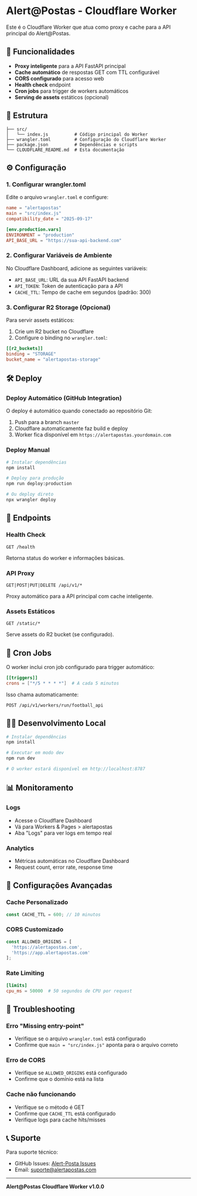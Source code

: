 # Alert@Postas - Cloudflare Worker

Este é o Cloudflare Worker que atua como proxy e cache para a API principal do Alert@Postas.

## 🚀 Funcionalidades

- **Proxy inteligente** para a API FastAPI principal
- **Cache automático** de respostas GET com TTL configurável
- **CORS configurado** para acesso web
- **Health check** endpoint
- **Cron jobs** para trigger de workers automáticos
- **Serving de assets** estáticos (opcional)

## 📁 Estrutura

```
├── src/
│   └── index.js          # Código principal do Worker
├── wrangler.toml         # Configuração do Cloudflare Worker
├── package.json          # Dependências e scripts
└── CLOUDFLARE_README.md  # Esta documentação
```

## ⚙️ Configuração

### 1. Configurar wrangler.toml

Edite o arquivo `wrangler.toml` e configure:

```toml
name = "alertapostas"
main = "src/index.js"
compatibility_date = "2025-09-17"

[env.production.vars]
ENVIRONMENT = "production"
API_BASE_URL = "https://sua-api-backend.com"
```

### 2. Configurar Variáveis de Ambiente

No Cloudflare Dashboard, adicione as seguintes variáveis:

- `API_BASE_URL`: URL da sua API FastAPI backend
- `API_TOKEN`: Token de autenticação para a API
- `CACHE_TTL`: Tempo de cache em segundos (padrão: 300)

### 3. Configurar R2 Storage (Opcional)

Para servir assets estáticos:

1. Crie um R2 bucket no Cloudflare
2. Configure o binding no `wrangler.toml`:

```toml
[[r2_buckets]]
binding = "STORAGE"
bucket_name = "alertapostas-storage"
```

## 🛠️ Deploy

### Deploy Automático (GitHub Integration)

O deploy é automático quando conectado ao repositório Git:

1. Push para a branch `master`
2. Cloudflare automaticamente faz build e deploy
3. Worker fica disponível em `https://alertapostas.yourdomain.com`

### Deploy Manual

```bash
# Instalar dependências
npm install

# Deploy para produção
npm run deploy:production

# Ou deploy direto
npx wrangler deploy
```

## 📡 Endpoints

### Health Check
```
GET /health
```
Retorna status do worker e informações básicas.

### API Proxy
```
GET|POST|PUT|DELETE /api/v1/*
```
Proxy automático para a API principal com cache inteligente.

### Assets Estáticos
```
GET /static/*
```
Serve assets do R2 bucket (se configurado).

## 🔄 Cron Jobs

O worker inclui cron job configurado para trigger automático:

```toml
[[triggers]]
crons = ["*/5 * * * *"]  # A cada 5 minutos
```

Isso chama automaticamente:
```
POST /api/v1/workers/run/football_api
```

## 🏃‍♂️ Desenvolvimento Local

```bash
# Instalar dependências
npm install

# Executar em modo dev
npm run dev

# O worker estará disponível em http://localhost:8787
```

## 📊 Monitoramento

### Logs
- Acesse o Cloudflare Dashboard
- Vá para Workers & Pages > alertapostas
- Aba "Logs" para ver logs em tempo real

### Analytics
- Métricas automáticas no Cloudflare Dashboard
- Request count, error rate, response time

## 🔧 Configurações Avançadas

### Cache Personalizado
```javascript
const CACHE_TTL = 600; // 10 minutos
```

### CORS Customizado
```javascript
const ALLOWED_ORIGINS = [
  'https://alertapostas.com',
  'https://app.alertapostas.com'
];
```

### Rate Limiting
```toml
[limits]
cpu_ms = 50000  # 50 segundos de CPU por request
```

## 🚨 Troubleshooting

### Erro "Missing entry-point"
- Verifique se o arquivo `wrangler.toml` está configurado
- Confirme que `main = "src/index.js"` aponta para o arquivo correto

### Erro de CORS
- Verifique se `ALLOWED_ORIGINS` está configurado
- Confirme que o domínio está na lista

### Cache não funcionando
- Verifique se o método é GET
- Confirme que `CACHE_TTL` está configurado
- Verifique logs para cache hits/misses

## 📞 Suporte

Para suporte técnico:
- GitHub Issues: [Alert-Posta Issues](https://github.com/Manuc98/Alert-Posta/issues)
- Email: suporte@alertapostas.com

---

**Alert@Postas Cloudflare Worker v1.0.0**
